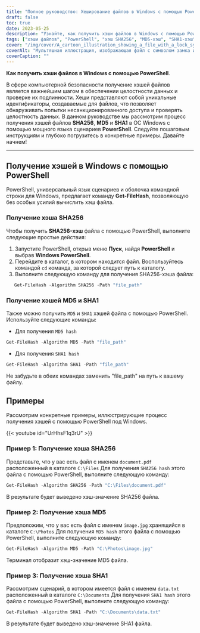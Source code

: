 ```yaml
---
title: "Полное руководство: Хеширование файлов в Windows с помощью PowerShell"
draft: false
toc: true
date: 2023-05-25
description: "Узнайте, как получить хэши файлов в Windows с помощью PowerShell, включая SHA256, MD5 и SHA1, с помощью пошаговых инструкций и примеров."
tags: ["хэши файлов", "PowerShell", "хэш SHA256", "MD5-хэш", "SHA1-хэш", "целостность файлов", "аутентификация данных", "проверка файлов", "алгоритмы хэширования", "Операционная система Windows", "скриптовый язык", "оболочка командной строки", "безопасность данных", "цифровая криминалистика", "кибербезопасность", "вычисление хэша", "фальсификация файлов", "целостность данных", "подлинность файлов", "Безопасность Windows", "идентификация файлов", "кибернетическая защита", "защита файлов", "защита информации", "проверка данных", "проверка файлов", "Windows PowerShell", "генерация хэша", "хэш-алгоритмы", "хэш-функции"]
cover: "/img/cover/A_cartoon_illustration_showing_a_file_with_a_lock_symbol.png"
coverAlt: "Мультяшная иллюстрация, изображающая файл с символом замка и лупой, символизирующая проверку и защиту хэша файла."
coverCaption: ""
---
```


**Как получить хэши файлов в Windows с помощью PowerShell**.

В сфере компьютерной безопасности получение хэшей файлов является важнейшим шагом в обеспечении целостности данных и проверке их подлинности. Хеши представляют собой уникальные идентификаторы, создаваемые для файлов, что позволяет обнаруживать попытки несанкционированного доступа и проверять целостность данных. В данном руководстве мы рассмотрим процесс получения хэшей файлов **SHA256**, **MD5** и **SHA1** в ОС Windows с помощью мощного языка сценариев **PowerShell**. Следуйте пошаговым инструкциям и глубоко погрузитесь в конкретные примеры. Давайте начнем!

______

## Получение хэшей в Windows с помощью PowerShell

PowerShell, универсальный язык сценариев и оболочка командной строки для Windows, предлагает команду **Get-FileHash**, позволяющую без особых усилий вычислить хэш файла.

### Получение хэша SHA256

Чтобы получить **SHA256-хэш** файла с помощью PowerShell, выполните следующие простые действия:

1. Запустите PowerShell, открыв меню **Пуск**, найдя **PowerShell** и выбрав **Windows PowerShell**.
2. Перейдите в каталог, в котором находится файл. Воспользуйтесь командой `cd` команда, за которой следует путь к каталогу.
3. Выполните следующую команду для получения SHA256-хэша файла:
```powershell
   Get-FileHash -Algorithm SHA256 -Path "file_path"
```
### Получение хэшей MD5 и SHA1
Также можно получить `MD5` и `SHA1` хэшей файла с помощью PowerShell. Используйте следующие команды:

- Для получения `MD5 hash`
  
```powershell
Get-FileHash -Algorithm MD5 -Path "file_path"
```

- Для получения `SHA1 hash`

```powershell
Get-FileHash -Algorithm SHA1 -Path "file_path"
```

Не забудьте в обеих командах заменить "file_path" на путь к вашему файлу.

## Примеры
Рассмотрим конкретные примеры, иллюстрирующие процесс получения хэшей с помощью PowerShell под Windows.

{{< youtube id="UrHhsF1q3rU" >}}

### Пример 1: Получение хэша SHA256
Представьте, что у вас есть файл с именем `document.pdf` расположенный в каталоге `C:\Files` Для получения `SHA256 hash` этого файла с помощью PowerShell, выполните следующую команду:

```powershell
Get-FileHash -Algorithm SHA256 -Path "C:\Files\document.pdf"
```

В результате будет выведено хэш-значение SHA256 файла.

### Пример 2: Получение хэша MD5

Предположим, что у вас есть файл с именем `image.jpg` хранящийся в каталоге `C:\Photos` Для получения `MD5 hash` этого файла с помощью PowerShell, выполните следующую команду:

```powershell
Get-FileHash -Algorithm MD5 -Path "C:\Photos\image.jpg"
```

Терминал отобразит хэш-значение MD5 файла.

### Пример 3: Получение хэша SHA1

Рассмотрим сценарий, в котором имеется файл с именем `data.txt` расположенный в каталоге `C:\Documents` Для получения `SHA1 hash` этого файла с помощью PowerShell, выполните следующую команду:

```powershell
Get-FileHash -Algorithm SHA1 -Path "C:\Documents\data.txt"
```

В результате будет выведено хэш-значение SHA1 файла.